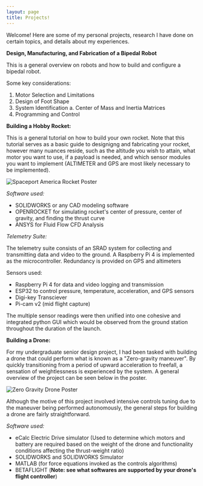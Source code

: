 ```yaml
---
layout: page
title: Projects!
---
```


<p class="message">
  Welcome! Here are some of my personal projects, research I have done on certain topics, and details about my experiences.
</p>

**Design, Manufacturing, and Fabrication of a Bipedal Robot**

This is a general overview on robots and how to build and configure a bipedal robot.

Some key considerations:

1. Motor Selection and Limitations
2. Design of Foot Shape
3. System Identification
  a. Center of Mass and Inertia Matrices
4. Programming and Control



**Building a Hobby Rocket:**

This is a general tutorial on how to build your own rocket. Note that this tutorial serves as a basic guide to designigng and fabricating your rocket, however many nuances reside, such as the altitude you wish to attain, what motor you want to use, if a payload is needed, and which sensor modules you want to implement (ALTIMETER and GPS are most likely necessary to be implemented).

![](https://cdn.discordapp.com/attachments/690386859330764851/993361846461542490/unknown.png "Spaceport America Rocket Poster")

*Software used:*

- SOLIDWORKS or any CAD modeling software
- OPENROCKET for simulating rocket's center of pressure, center of gravity, and finding the thrust curve
- ANSYS for Fluid Flow CFD Analysis

*Telemetry Suite:*

The telemetry suite consists of an SRAD system for collecting and transmitting data and video to the ground. A Raspberry Pi 4 is implemented as the microcontroller. Redundancy is provided on GPS and altimeters

Sensors used:

- Raspberry Pi 4 for data and video logging and transmission
- ESP32 to control pressure, temperature, acceleration, and GPS sensors
- Digi-key Transciever
- Pi-cam v2 (mid flight capture)

The multiple sensor readings were then unified into one cohesive and integrated python GUI which would be observed from the ground station throughout the duration of the launch.


**Building a Drone:**

For my undergraduate senior design project, I had been tasked with building a drone that could perform what is known as a "Zero-gravity maneuver". By quickly transitioning from a period of upward acceleration to freefall, a sensation of weightlessness is experienced by the system. A general overview of the project can be seen below in the poster.

![](https://cdn.discordapp.com/attachments/690386859330764851/1009305007490859108/unknown.png "Zero Gravity Drone Poster")

Although the motive of this project involved intensive controls tuning due to the maneuver being performed autonomously, the general steps for building a drone are fairly straightforward.

*Software used:* 

- eCalc Electric Drive simulator (Used to determine which motors and battery are required based on the weight of the drone and functionality conditions affecting the thrust-weight ratio)
- SOLIDWORKS and SOLIDWORKS Simulator
- MATLAB (for force equations invoked as the controls algorithms)
- BETAFLIGHT (**Note: see what softwares are supported by your drone's flight controller**)




